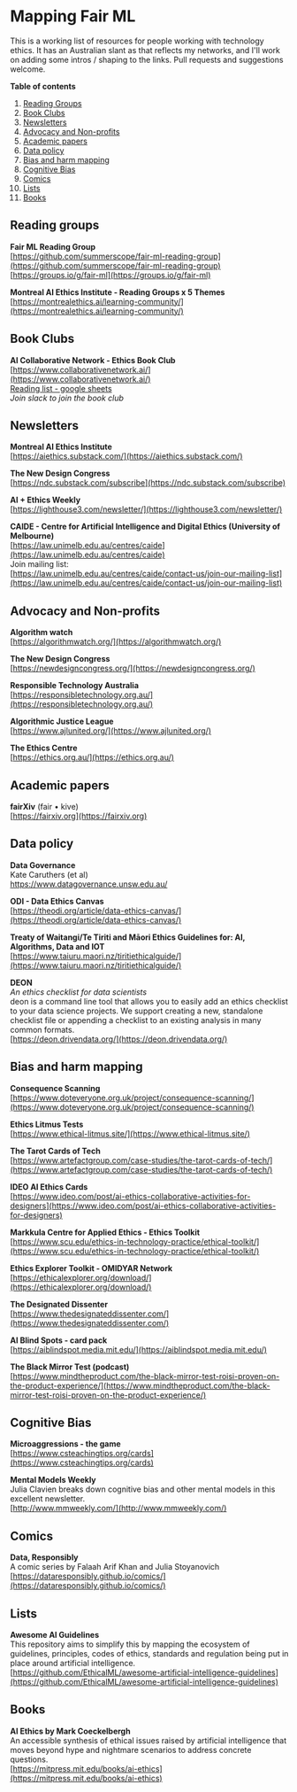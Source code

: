 # Mapping Fair ML # 

This is a working list of resources for people working with technology ethics. It has an Australian slant as that reflects my networks, and I'll work on adding some intros / shaping to the links. Pull requests and suggestions welcome.    

**Table of contents**  

1. [Reading Groups](#reading-groups)  
2. [Book Clubs](#book-clubs)  
3. [Newsletters](#newsletters)   
4. [Advocacy and Non-profits](#advocacy-and-non-profits)  
5. [Academic papers](#academic-papers)  
6. [Data policy](#data-policy)  
7. [Bias and harm mapping](#bias-and-harm-mapping)  
8. [Cognitive Bias](#cognitive-bias)   
9. [Comics](#comics)  
10. [Lists](#lists)
11. [Books](#books)


## Reading groups ##

**Fair ML Reading Group**  
[https://github.com/summerscope/fair-ml-reading-group](https://github.com/summerscope/fair-ml-reading-group)  
[https://groups.io/g/fair-ml](https://groups.io/g/fair-ml)  

**Montreal AI Ethics Institute - Reading Groups x 5 Themes**   
[https://montrealethics.ai/learning-community/](https://montrealethics.ai/learning-community/) 



## Book Clubs ##   

**AI Collaborative Network - Ethics Book Club**  
[https://www.collaborativenetwork.ai/](https://www.collaborativenetwork.ai/)  
[Reading list - google sheets](https://docs.google.com/spreadsheets/d/1Ex8MFdb6tjmYXKXlpHmNtO3tJ35aOul0lCXiWBU38n4/edit#gid=0)  
_Join slack to join the book club_  


## Newsletters ##  

**Montreal AI Ethics Institute**  
[https://aiethics.substack.com/](https://aiethics.substack.com/)

**The New Design Congress**  
[https://ndc.substack.com/subscribe](https://ndc.substack.com/subscribe)

**AI + Ethics Weekly**  
[https://lighthouse3.com/newsletter/](https://lighthouse3.com/newsletter/)

**CAIDE - Centre for Artificial Intelligence and Digital Ethics (University of Melbourne)**  
[https://law.unimelb.edu.au/centres/caide](https://law.unimelb.edu.au/centres/caide)  
Join mailing list:   
[https://law.unimelb.edu.au/centres/caide/contact-us/join-our-mailing-list](https://law.unimelb.edu.au/centres/caide/contact-us/join-our-mailing-list)  


## Advocacy and Non-profits ## 

**Algorithm watch**  
[https://algorithmwatch.org/](https://algorithmwatch.org/)   

**The New Design Congress**  
[https://newdesigncongress.org/](https://newdesigncongress.org/)  

**Responsible Technology Australia**  
[https://responsibletechnology.org.au/](https://responsibletechnology.org.au/)   

**Algorithmic Justice League**  
[https://www.ajlunited.org/](https://www.ajlunited.org/)  

**The Ethics Centre**  
[https://ethics.org.au/](https://ethics.org.au/)  


## Academic papers ## 

**fairXiv**  (fair • kive)    
[https://fairxiv.org](https://fairxiv.org) 


## Data policy ## 

**Data Governance**  
Kate Caruthers (et al)  
https://www.datagovernance.unsw.edu.au/  

**ODI - Data Ethics Canvas**  
[https://theodi.org/article/data-ethics-canvas/](https://theodi.org/article/data-ethics-canvas/)  

**Treaty of Waitangi/Te Tiriti and Māori Ethics Guidelines for: AI, Algorithms, Data and IOT**  
[https://www.taiuru.maori.nz/tiritiethicalguide/](https://www.taiuru.maori.nz/tiritiethicalguide/)

**DEON**  
_An ethics checklist for data scientists_  
deon is a command line tool that allows you to easily add an ethics checklist to your data science projects. We support creating a new, standalone checklist file or appending a checklist to an existing analysis in many common formats.  
[https://deon.drivendata.org/](https://deon.drivendata.org/)

## Bias and harm mapping ## 

**Consequence Scanning**  
[https://www.doteveryone.org.uk/project/consequence-scanning/](https://www.doteveryone.org.uk/project/consequence-scanning/) 

**Ethics Litmus Tests**  
[https://www.ethical-litmus.site/](https://www.ethical-litmus.site/)  

**The Tarot Cards of Tech**  
[https://www.artefactgroup.com/case-studies/the-tarot-cards-of-tech/](https://www.artefactgroup.com/case-studies/the-tarot-cards-of-tech/)  

**IDEO AI Ethics Cards**  
[https://www.ideo.com/post/ai-ethics-collaborative-activities-for-designers](https://www.ideo.com/post/ai-ethics-collaborative-activities-for-designers)  

**Markkula Centre for Applied Ethics - Ethics Toolkit**  
[https://www.scu.edu/ethics-in-technology-practice/ethical-toolkit/](https://www.scu.edu/ethics-in-technology-practice/ethical-toolkit/)  

**Ethics Explorer Toolkit - OMIDYAR Network**   
[https://ethicalexplorer.org/download/](https://ethicalexplorer.org/download/)  

**The Designated Dissenter**  
[https://www.thedesignateddissenter.com/](https://www.thedesignateddissenter.com/)  
  
**AI Blind Spots - card pack**  
[https://aiblindspot.media.mit.edu/](https://aiblindspot.media.mit.edu/)  
  
**The Black Mirror Test (podcast)**   
[https://www.mindtheproduct.com/the-black-mirror-test-roisi-proven-on-the-product-experience/](https://www.mindtheproduct.com/the-black-mirror-test-roisi-proven-on-the-product-experience/)
 
## Cognitive Bias ##   

**Microaggressions - the game**   
[https://www.csteachingtips.org/cards](https://www.csteachingtips.org/cards)  

**Mental Models Weekly**  
Julia Clavien breaks down cognitive bias and other mental models in this excellent newsletter.  
[http://www.mmweekly.com/](http://www.mmweekly.com/)  


## Comics ##

**Data, Responsibly**   
A comic series by Falaah Arif Khan and Julia Stoyanovich   
[https://dataresponsibly.github.io/comics/](https://dataresponsibly.github.io/comics/)

## Lists ##  
  
**Awesome AI Guidelines**   
This repository aims to simplify this by mapping the ecosystem of guidelines, principles, codes of ethics, standards and regulation being put in place around artificial intelligence.  
[https://github.com/EthicalML/awesome-artificial-intelligence-guidelines](https://github.com/EthicalML/awesome-artificial-intelligence-guidelines)


## Books ##  
  
**AI Ethics by Mark Coeckelbergh**  
An accessible synthesis of ethical issues raised by artificial intelligence that moves beyond hype and nightmare scenarios to address concrete questions.  
[https://mitpress.mit.edu/books/ai-ethics](https://mitpress.mit.edu/books/ai-ethics)
